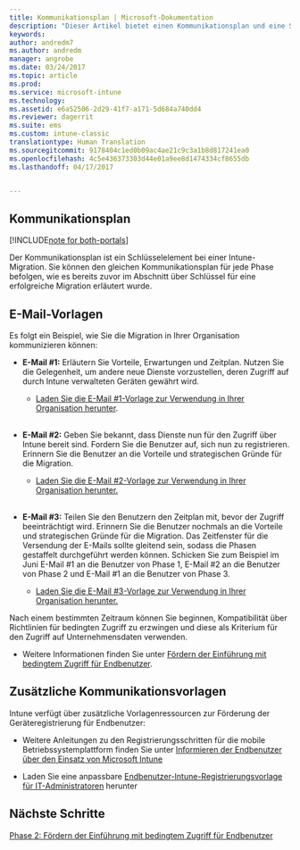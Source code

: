 ```yaml
---
title: Kommunikationsplan | Microsoft-Dokumentation
description: "Dieser Artikel bietet einen Kommunikationsplan und eine Strategie für die Migration."
keywords: 
author: andredm7
ms.author: andredm
manager: angrobe
ms.date: 03/24/2017
ms.topic: article
ms.prod: 
ms.service: microsoft-intune
ms.technology: 
ms.assetid: e6a52506-2d29-41f7-a171-5d684a740dd4
ms.reviewer: dagerrit
ms.suite: ems
ms.custom: intune-classic
translationtype: Human Translation
ms.sourcegitcommit: 9178404c1ed0b09ac4ae21c9c3a1b8d817241ea0
ms.openlocfilehash: 4c5e436373303d44e01a9ee8d1474334cf8655db
ms.lasthandoff: 04/17/2017


---
```


## <a name="communication-plan"></a>Kommunikationsplan

[!INCLUDE[note for both-portals](../includes/note-for-both-portals.md)]

Der Kommunikationsplan ist ein Schlüsselelement bei einer Intune-Migration. Sie können den gleichen Kommunikationsplan für jede Phase befolgen, wie es bereits zuvor im Abschnitt über Schlüssel für eine erfolgreiche Migration erläutert wurde.

## <a name="e-mail-templates"></a>E-Mail-Vorlagen

Es folgt ein Beispiel, wie Sie die Migration in Ihrer Organisation kommunizieren können:

-   **E-Mail \#1:** Erläutern Sie Vorteile, Erwartungen und Zeitplan. Nutzen Sie die Gelegenheit, um andere neue Dienste vorzustellen, deren Zugriff auf durch Intune verwalteten Geräten gewährt wird.

    -   [Laden Sie die E-Mail \#1-Vorlage zur Verwendung in Ihrer Organisation herunter](https://gallery.technet.microsoft.com/Intune-migration-guide-end-e3209b35).
<br></br>

-   **E-Mail \#2:** Geben Sie bekannt, dass Dienste nun für den Zugriff über Intune bereit sind. Fordern Sie die Benutzer auf, sich nun zu registrieren. Erinnern Sie die Benutzer an die Vorteile und strategischen Gründe für die Migration.

    -   [Laden Sie die E-Mail \#2-Vorlage zur Verwendung in Ihrer Organisation herunter.](https://gallery.technet.microsoft.com/Intune-migration-guide-end-a9d25eb5)
<br></br>

-   **E-Mail \#3:** Teilen Sie den Benutzern den Zeitplan mit, bevor der Zugriff beeinträchtigt wird. Erinnern Sie die Benutzer nochmals an die Vorteile und strategischen Gründe für die Migration. Das Zeitfenster für die Versendung der E-Mails sollte gleitend sein, sodass die Phasen gestaffelt durchgeführt werden können. Schicken Sie zum Beispiel im Juni E-Mail \#1 an die Benutzer von Phase 1, E-Mail \#2 an die Benutzer von Phase 2 und E-Mail \#1 an die Benutzer von Phase 3.

    -   [Laden Sie die E-Mail \#3-Vorlage zur Verwendung in Ihrer Organisation herunter.](https://gallery.technet.microsoft.com/Intune-migration-guide-end-831521b5)

Nach einem bestimmten Zeitraum können Sie beginnen, Kompatibilität über Richtlinien für bedingten Zugriff zu erzwingen und diese als Kriterium für den Zugriff auf Unternehmensdaten verwenden.

-   Weitere Informationen finden Sie unter [Fördern der Einführung mit bedingtem Zugriff für Endbenutzer](https://docs.microsoft.com/intune/plan-design/migration-phase2-drive-end-user-adoption-with-conditional-access).

## <a name="additional-communication-templates"></a>Zusätzliche Kommunikationsvorlagen

Intune verfügt über zusätzliche Vorlagenressourcen zur Förderung der Geräteregistrierung für Endbenutzer:

-   Weitere Anleitungen zu den Registrierungsschritten für die mobile Betriebssystemplattform finden Sie unter [Informieren der Endbenutzer über den Einsatz von Microsoft Intune](https://docs.microsoft.com/intune/deploy-use/what-to-tell-your-end-users-about-using-microsoft-intune)

-   Laden Sie eine anpassbare [Endbenutzer-Intune-Registrierungsvorlage für IT-Administratoren](https://gallery.technet.microsoft.com/End-user-Intune-enrollment-55dfd64a) herunter

## <a name="next-steps"></a>Nächste Schritte

[Phase 2: Fördern der Einführung mit bedingtem Zugriff für Endbenutzer](https://docs.microsoft.com/intune/plan-design/migration-phase2-drive-end-user-adoption-with-conditional-access)

